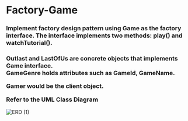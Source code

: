 # Factory-Game

<h3>Implement factory design pattern using Game as the factory interface. The interface implements two methods: play() and watchTutorial().

<br>
<h3>Outlast and LastOfUs are concrete objects that implements Game interface.
<br>
GameGenre holds attributes such as GameId, GameName.

Gamer would be the client object.

Refer to the UML Class Diagram </h3>
![ERD (1)](https://github.com/johnpaolo16/Factory-Game/assets/148620296/973b6613-7e7c-4755-8aa7-5a34369eb339)

